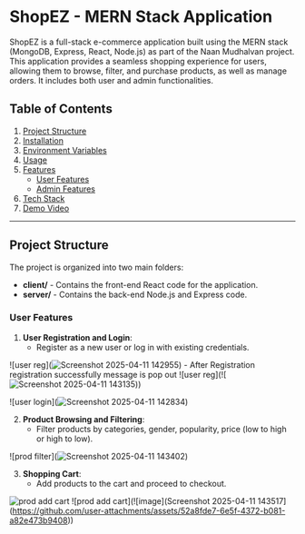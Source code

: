# ShopEZ - MERN Stack Application

ShopEZ is a full-stack e-commerce application built using the MERN stack (MongoDB, Express, React, Node.js) as part of the Naan Mudhalvan project. This application provides a seamless shopping experience for users, allowing them to browse, filter, and purchase products, as well as manage orders. It includes both user and admin functionalities.

## Table of Contents
1. [Project Structure](#project-structure)
2. [Installation](#installation)
3. [Environment Variables](#environment-variables)
4. [Usage](#usage)
5. [Features](#features)
   - [User Features](#user-features)
   - [Admin Features](#admin-features)
6. [Tech Stack](#tech-stack)
7. [Demo Video](#demo-video)

---

## Project Structure

The project is organized into two main folders:
- **client/** - Contains the front-end React code for the application.
- **server/** - Contains the back-end Node.js and Express code.

### User Features
1. **User Registration and Login**:
   - Register as a new user or log in with existing credentials.
     
![user reg](![Screenshot 2025-04-11 142955](https://github.com/user-attachments/assets/508ad3a0-6334-4e09-b2ba-b9338c30fd56))
    - After Registration registration successfully message is pop out 
![user reg](![![Screenshot 2025-04-11 143135](https://github.com/user-attachments/assets/adc9955b-619b-49eb-9b80-c19a0f006f3d)))

![user login](![Screenshot 2025-04-11 142834](https://github.com/user-attachments/assets/2e4bfcdd-1343-45bc-9270-4f91321ec0e4))

2. **Product Browsing and Filtering**:
   - Filter products by categories, gender, popularity, price (low to high or high to low).
     
![prod filter](![Screenshot 2025-04-11 143402](https://github.com/user-attachments/assets/67dbaee7-13a6-48ee-ba5a-59ea050d6cd2))

3. **Shopping Cart**:
   - Add products to the cart and proceed to checkout.

![prod add cart](![image](https://github.com/user-attachments/assets/3ee46a8d-7958-4226-ad55-5545db057555))
![prod add cart](![image](Screenshot 2025-04-11 143517](https://github.com/user-attachments/assets/52a8fde7-6e5f-4372-b081-a82e473b9408))
